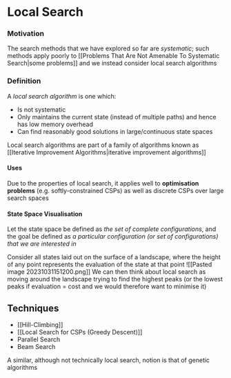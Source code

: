 # Local Search
### Motivation
The search methods that we have explored so far are *systematic*; such methods apply poorly to [[Problems That Are Not Amenable To Systematic Search|some problems]] and we instead consider local search algorithms
### Definition
A *local search algorithm* is one which:
- Is not systematic
- Only maintains the current state (instead of multiple paths) and hence has low memory overhead
- Can find reasonably good solutions in large/continuous state spaces

Local search algorithms are part of a family of algorithms known as [[Iterative Improvement Algorithms|iterative improvement algorithms]]
#### Uses
Due to the properties of local search, it applies well to **optimisation problems** (e.g. softly-constrained CSPs) as well as discrete CSPs over large search spaces
#### State Space Visualisation
Let the state space be defined as *the set of complete configurations*, and the goal be defined as *a particular configuration (or set of configurations) that we are interested in*

Consider all states laid out on the surface of a landscape, where the height of any point represents the evaluation of the state at that point
![[Pasted image 20231031151200.png]]
We can then think about local search as moving around the landscape trying to find the highest peaks (or the lowest peaks if evaluation = cost and we would therefore want to minimise it)
## Techniques
- [[Hill-Climbing]]
- [[Local Search for CSPs (Greedy Descent)]]
- Parallel Search
- Beam Search

A similar, although not technically local search, notion is that of genetic algorithms 
